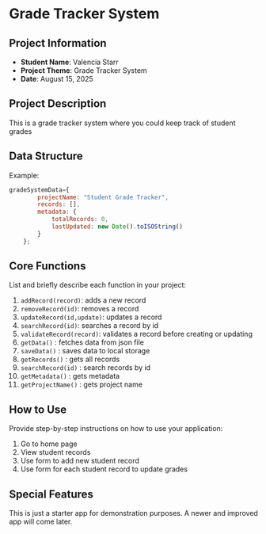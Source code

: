 # Grade Tracker System

## Project Information
- **Student Name**: Valencia Starr
- **Project Theme**: Grade Tracker System
- **Date**: August 15, 2025

## Project Description
This is a grade tracker system where you could keep track of student grades

## Data Structure

Example:
```javascript
gradeSystemData={
        projectName: "Student Grade Tracker",
        records: [],
        metadata: {
            totalRecords: 0,
            lastUpdated: new Date().toISOString()
        }
    };
```

## Core Functions
List and briefly describe each function in your project:

1. `addRecord(record)`: adds a new record
2. `removeRecord(id)`: removes a record
3. `updateRecord(id,update)`: updates a record
4. `searchRecord(id)`: searches a record by id
5. `validateRecord(record)`: validates a record before creating or updating
6. `getData()` : fetches data from json file
7. `saveData()` : saves data to local storage
8. `getRecords()` : gets all records
9. `searchRecord(id)` : search records by id
10. `getMetadata()` : gets metadata
11. `getProjectName()` : gets project name

## How to Use
Provide step-by-step instructions on how to use your application:

1. Go to home page
2. View student records
3. Use form to add new student record
4. Use form for each student record to update grades


## Special Features
This is just a starter app for demonstration purposes.  A newer and improved app will come later.
